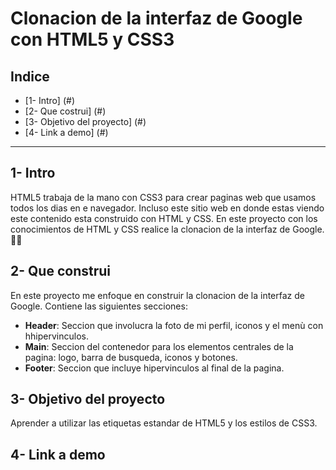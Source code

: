 # Clonacion de la interfaz de Google con HTML5 y CSS3
## **Indice**
* [1- Intro] (#)
* [2- Que costrui] (#)
* [3- Objetivo del proyecto] (#)
* [4- Link a  demo] (#)
****
 ## 1- Intro
 HTML5 trabaja de la mano con CSS3 para crear paginas web que usamos todos los dias en e navegador. Incluso este sitio web en donde estas viendo este contenido esta construido con HTML y CSS. En este proyecto con los conocimientos de HTML y CSS realice la clonacion de la interfaz de Google. 🧐🤓
 
 ## 2- Que construi
 
 En este proyecto me enfoque en construir la clonacion de la interfaz de Google. Contiene las siguientes secciones:
 *  **Header**: Seccion que involucra la foto de mi perfil, iconos y el menù con hhipervinculos.
 * **Main**: Seccion del contenedor para los elementos centrales de la pagina: logo, barra de busqueda, iconos y botones.
 * **Footer**: Seccion que incluye hipervinculos al final de la pagina.
 ## 3- Objetivo del proyecto
 Aprender a utilizar las etiquetas estandar de HTML5 y los estilos de CSS3.
 ## 4- Link a demo
 
